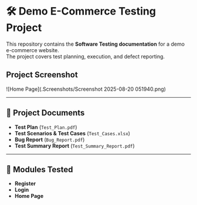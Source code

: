 # 🛠️ Demo E-Commerce Testing Project

This repository contains the **Software Testing documentation** for a demo e-commerce website.  
The project covers test planning, execution, and defect reporting.

## Project Screenshot

![Home Page](.Screenshots/Screenshot 2025-08-20 051940.png)

---

## 📂 Project Documents
- **Test Plan** (`Test_Plan.pdf`)
- **Test Scenarios & Test Cases** (`Test_Cases.xlsx`)
- **Bug Report** (`Bug_Report.pdf`)
- **Test Summary Report** (`Test_Summary_Report.pdf`)


---

## 🧪 Modules Tested
- **Register**
- **Login**
- **Home Page**
